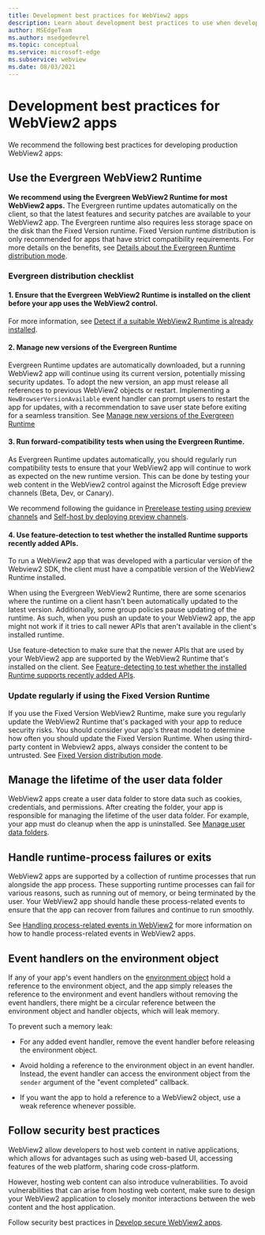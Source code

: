 ```yaml
---
title: Development best practices for WebView2 apps
description: Learn about development best practices to use when developing your WebView2 application.
author: MSEdgeTeam
ms.author: msedgedevrel
ms.topic: conceptual
ms.service: microsoft-edge
ms.subservice: webview
ms.date: 08/03/2021
---
```

# Development best practices for WebView2 apps

We recommend the following best practices for developing production WebView2 apps:

## Use the Evergreen WebView2 Runtime

**We recommend using the Evergreen WebView2 Runtime for most WebView2 apps.**  The Evergreen runtime updates automatically on the client, so that the latest features and security patches are available to your WebView2 app.  The Evergreen runtime also requires less storage space on the disk than the Fixed Version runtime. Fixed Version runtime distribution is only recommended for apps that have strict compatibility requirements. For more details on the benefits, see [Details about the Evergreen Runtime distribution mode](../concepts/distribution.md#details-about-the-evergreen-runtime-distribution-mode).
 
### Evergreen distribution checklist

#### 1. Ensure that the Evergreen WebView2 Runtime is installed on the client before your app uses the WebView2 control.  
For more information, see [Detect if a suitable WebView2 Runtime is already installed](../concepts/distribution.md#detect-if-a-suitable-webview2-runtime-is-already-installed).

#### 2. Manage new versions of the Evergreen Runtime

Evergreen Runtime updates are automatically downloaded, but a running WebView2 app will continue using its current version, potentially missing security updates. To adopt the new version, an app must release all references to previous WebView2 objects or restart. Implementing a `NewBrowserVersionAvailable` event handler can prompt users to restart the app for updates, with a recommendation to save user state before exiting for a seamless transition. See [Manage new versions of the Evergreen Runtime](../concepts/distribution.md#manage-new-versions-of-the-evergreen-runtime)

#### 3. Run forward-compatibility tests when using the Evergreen Runtime.

As Evergreen Runtime updates automatically, you should regularly run compatibility tests to ensure that your WebView2 app will continue to work as expected on the new runtime version. This can be done by testing your web content in the WebView2 control against the Microsoft Edge preview channels (Beta, Dev, or Canary).  

We recommend following the guidance in [Prerelease testing using preview channels](../how-to/prerelease-testing.md) and [Self-host by deploying preview channels](../how-to/self-hosting.md).

#### 4. Use feature-detection to test whether the installed Runtime supports recently added APIs.

To run a WebView2 app that was developed with a particular version of the Webview2 SDK, the client must have a compatible version of the WebView2 Runtime installed. 

When using the Evergreen WebView2 Runtime, there are some scenarios where the runtime on a client hasn't been automatically updated to the latest version. Additionally, some group policies pause updating of the runtime.  As such, when you push an update to your WebView2 app, the app might not work if it tries to call newer APIs that aren't available in the client's installed runtime.

Use feature-detection to make sure that the newer APIs that are used by your WebView2 app are supported by the WebView2 Runtime that's installed on the client. See [Feature-detecting to test whether the installed Runtime supports recently added APIs](../concepts/versioning.md#feature-detecting-to-test-whether-the-installed-runtime-supports-recently-added-apis).


<!-- ====================================================================== -->
### Update regularly if using the Fixed Version Runtime

<!-- TODO: Consider if we want to even keep this section.
A reason why we wouldn't want to keep this, is because this fixed version isn't our best practice per-say
 -->

If you use the Fixed Version WebView2 Runtime, make sure you regularly update the WebView2 Runtime that's packaged with your app to reduce security risks. You should consider your app's threat model to determine how often you should update the Fixed Version Runtime. When using third-party content in Webview2 apps, always consider the content to be untrusted.  See [Fixed Version distribution mode](../concepts/distribution.md#details-about-the-fixed-version-runtime-distribution-mode).


<!-- ====================================================================== -->
## Manage the lifetime of the user data folder

WebView2 apps create a user data folder to store data such as cookies, credentials, and permissions.  After creating the folder, your app is responsible for managing the lifetime of the user data folder.  For example, your app must do cleanup when the app is uninstalled.  See [Manage user data folders](../concepts/user-data-folder.md).


<!-- ====================================================================== -->
## Handle runtime-process failures or exits

WebView2 apps are supported by a collection of runtime processes that run alongside the app process.  These supporting runtime processes can fail for various reasons, such as running out of memory, or being terminated by the user.  Your WebView2 app should handle these process-related events to ensure that the app can recover from failures and continue to run smoothly.

See [Handling process-related events in WebView2](../concepts/process-related-events.md) for more information on how to handle process-related events in WebView2 apps.


<!-- ====================================================================== -->
## Event handlers on the environment object

If any of your app's event handlers on the [environment object](/microsoft-edge/webview2/reference/win32/webview2-idl#createcorewebview2environment) hold a reference to the environment object, and the app simply releases the reference to the environment and event handlers without removing the event handlers, there might be a circular reference between the environment object and handler objects, which will leak memory.

To prevent such a memory leak:

*  For any added event handler, remove the event handler before releasing the environment object.

*  Avoid holding a reference to the environment object in an event handler.  Instead, the event handler can access the environment object from the `sender` argument of the "event completed" callback.

*  If you want the app to hold a reference to a WebView2 object, use a weak reference whenever possible.


<!-- ====================================================================== -->
## Follow security best practices

WebView2 allow developers to host web content in native applications, which allows for advantages such as using web-based UI, accessing features of the web platform, sharing code cross-platform.

However, hosting web content can also introduce vulnerabilities.  To avoid vulnerabilities that can arise from hosting web content, make sure to design your WebView2 application to closely monitor interactions between the web content and the host application.

Follow security best practices in [Develop secure WebView2 apps](../concepts/security.md).
